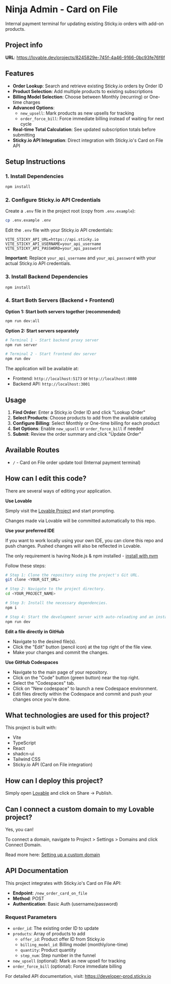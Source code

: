 # Ninja Admin - Card on File

Internal payment terminal for updating existing Sticky.io orders with add-on products.

## Project info

**URL**: https://lovable.dev/projects/8245829e-745f-4a46-9166-0bc93fe76f6f

## Features

- **Order Lookup**: Search and retrieve existing Sticky.io orders by Order ID
- **Product Selection**: Add multiple products to existing subscriptions
- **Billing Model Selection**: Choose between Monthly (recurring) or One-time charges
- **Advanced Options**:
  - `new_upsell`: Mark products as new upsells for tracking
  - `order_force_bill`: Force immediate billing instead of waiting for next cycle
- **Real-time Total Calculation**: See updated subscription totals before submitting
- **Sticky.io API Integration**: Direct integration with Sticky.io's Card on File API

## Setup Instructions

### 1. Install Dependencies

```sh
npm install
```

### 2. Configure Sticky.io API Credentials

Create a `.env` file in the project root (copy from `.env.example`):

```sh
cp .env.example .env
```

Edit the `.env` file with your Sticky.io API credentials:

```env
VITE_STICKY_API_URL=https://api.sticky.io
VITE_STICKY_API_USERNAME=your_api_username
VITE_STICKY_API_PASSWORD=your_api_password
```

**Important**: Replace `your_api_username` and `your_api_password` with your actual Sticky.io API credentials.

### 3. Install Backend Dependencies

```sh
npm install
```

### 4. Start Both Servers (Backend + Frontend)

**Option 1: Start both servers together (recommended)**
```sh
npm run dev:all
```

**Option 2: Start servers separately**
```sh
# Terminal 1 - Start backend proxy server
npm run server

# Terminal 2 - Start frontend dev server
npm run dev
```

The application will be available at:
- Frontend: `http://localhost:5173` or `http://localhost:8080`
- Backend API: `http://localhost:3001`

## Usage

1. **Find Order**: Enter a Sticky.io Order ID and click "Lookup Order"
2. **Select Products**: Choose products to add from the available catalog
3. **Configure Billing**: Select Monthly or One-time billing for each product
4. **Set Options**: Enable `new_upsell` or `order_force_bill` if needed
5. **Submit**: Review the order summary and click "Update Order"

## Available Routes

- `/` - Card on File order update tool (Internal payment terminal)

## How can I edit this code?

There are several ways of editing your application.

**Use Lovable**

Simply visit the [Lovable Project](https://lovable.dev/projects/8245829e-745f-4a46-9166-0bc93fe76f6f) and start prompting.

Changes made via Lovable will be committed automatically to this repo.

**Use your preferred IDE**

If you want to work locally using your own IDE, you can clone this repo and push changes. Pushed changes will also be reflected in Lovable.

The only requirement is having Node.js & npm installed - [install with nvm](https://github.com/nvm-sh/nvm#installing-and-updating)

Follow these steps:

```sh
# Step 1: Clone the repository using the project's Git URL.
git clone <YOUR_GIT_URL>

# Step 2: Navigate to the project directory.
cd <YOUR_PROJECT_NAME>

# Step 3: Install the necessary dependencies.
npm i

# Step 4: Start the development server with auto-reloading and an instant preview.
npm run dev
```

**Edit a file directly in GitHub**

- Navigate to the desired file(s).
- Click the "Edit" button (pencil icon) at the top right of the file view.
- Make your changes and commit the changes.

**Use GitHub Codespaces**

- Navigate to the main page of your repository.
- Click on the "Code" button (green button) near the top right.
- Select the "Codespaces" tab.
- Click on "New codespace" to launch a new Codespace environment.
- Edit files directly within the Codespace and commit and push your changes once you're done.

## What technologies are used for this project?

This project is built with:

- Vite
- TypeScript
- React
- shadcn-ui
- Tailwind CSS
- Sticky.io API (Card on File integration)

## How can I deploy this project?

Simply open [Lovable](https://lovable.dev/projects/8245829e-745f-4a46-9166-0bc93fe76f6f) and click on Share -> Publish.

## Can I connect a custom domain to my Lovable project?

Yes, you can!

To connect a domain, navigate to Project > Settings > Domains and click Connect Domain.

Read more here: [Setting up a custom domain](https://docs.lovable.dev/features/custom-domain#custom-domain)

## API Documentation

This project integrates with Sticky.io's Card on File API:

- **Endpoint**: `/new_order_card_on_file`
- **Method**: POST
- **Authentication**: Basic Auth (username/password)

### Request Parameters

- `order_id`: The existing order ID to update
- `products`: Array of products to add
  - `offer_id`: Product offer ID from Sticky.io
  - `billing_model_id`: Billing model (monthly/one-time)
  - `quantity`: Product quantity
  - `step_num`: Step number in the funnel
- `new_upsell` (optional): Mark as new upsell for tracking
- `order_force_bill` (optional): Force immediate billing

For detailed API documentation, visit: https://developer-prod.sticky.io
